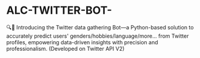 # ALC-TWITTER-BOT-
🔍🤖 Introducing the Twitter data gathering Bot—a Python-based solution to accurately predict users' genders/hobbies/language/more... from Twitter profiles, empowering data-driven insights with precision and professionalism. (Developed on Twitter API V2)
